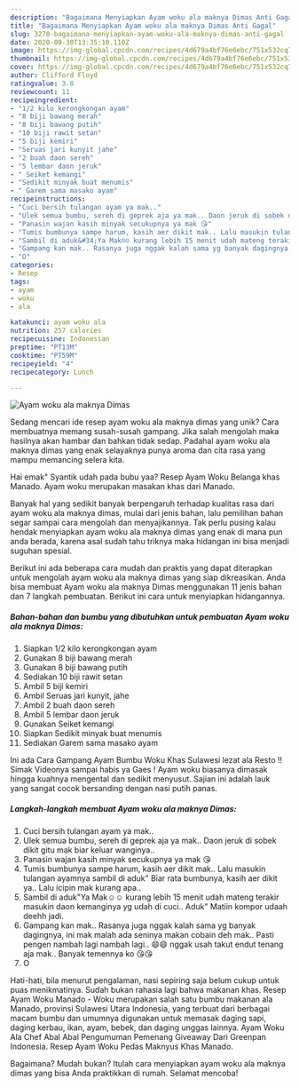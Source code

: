 ```yaml
---
description: "Bagaimana Menyiapkan Ayam woku ala maknya Dimas Anti Gagal"
title: "Bagaimana Menyiapkan Ayam woku ala maknya Dimas Anti Gagal"
slug: 3270-bagaimana-menyiapkan-ayam-woku-ala-maknya-dimas-anti-gagal
date: 2020-09-30T13:35:10.110Z
image: https://img-global.cpcdn.com/recipes/4d679a4bf76e6ebc/751x532cq70/ayam-woku-ala-maknya-dimas-foto-resep-utama.jpg
thumbnail: https://img-global.cpcdn.com/recipes/4d679a4bf76e6ebc/751x532cq70/ayam-woku-ala-maknya-dimas-foto-resep-utama.jpg
cover: https://img-global.cpcdn.com/recipes/4d679a4bf76e6ebc/751x532cq70/ayam-woku-ala-maknya-dimas-foto-resep-utama.jpg
author: Clifford Floyd
ratingvalue: 3.8
reviewcount: 11
recipeingredient:
- "1/2 kilo kerongkongan ayam"
- "8 biji bawang merah"
- "8 biji bawang putih"
- "10 biji rawit setan"
- "5 biji kemiri"
- "Seruas jari kunyit jahe"
- "2 buah daon sereh"
- "5 lembar daon jeruk"
- " Seiket kemangi"
- "Sedikit minyak buat menumis"
- " Garem sama masako ayam"
recipeinstructions:
- "Cuci bersih tulangan ayam ya mak.."
- "Ulek semua bumbu, sereh di geprek aja ya mak.. Daon jeruk di sobek dikit gitu mak biar keluar wanginya.."
- "Panasin wajan kasih minyak secukupnya ya mak 😘"
- "Tumis bumbunya sampe harum, kasih aer dikit mak.. Lalu masukin tulangan ayamnya sambil di aduk&#34; Biar rata bumbunya, kasih aer dikit ya.. Lalu icipin mak kurang apa.."
- "Sambil di aduk&#34;Ya Mak☺☺ kurang lebih 15 menit udah mateng terakir masukin daon kemanginya yg udah di cuci.. Aduk&#34; Matiin kompor udaah deehh jadi."
- "Gampang kan mak.. Rasanya juga nggak kalah sama yg banyak dagingnya, ini mak malah ada seninya makan cobain deh mak.. Pasti pengen nambah lagi nambah lagi.. 😄😄 nggak usah takut endut tenang aja mak.. Banyak temennya ko 😘😘"
- "O"
categories:
- Resep
tags:
- ayam
- woku
- ala

katakunci: ayam woku ala 
nutrition: 257 calories
recipecuisine: Indonesian
preptime: "PT13M"
cooktime: "PT59M"
recipeyield: "4"
recipecategory: Lunch

---
```



![Ayam woku ala maknya Dimas](https://img-global.cpcdn.com/recipes/4d679a4bf76e6ebc/751x532cq70/ayam-woku-ala-maknya-dimas-foto-resep-utama.jpg)

Sedang mencari ide resep ayam woku ala maknya dimas yang unik? Cara membuatnya memang susah-susah gampang. Jika salah mengolah maka hasilnya akan hambar dan bahkan tidak sedap. Padahal ayam woku ala maknya dimas yang enak selayaknya punya aroma dan cita rasa yang mampu memancing selera kita.

Hai emak&#34; Syantik udah pada bubu yaa? Resep Ayam Woku Belanga khas Manado. Ayam woku merupakan masakan khas dari Manado.

Banyak hal yang sedikit banyak berpengaruh terhadap kualitas rasa dari ayam woku ala maknya dimas, mulai dari jenis bahan, lalu pemilihan bahan segar sampai cara mengolah dan menyajikannya. Tak perlu pusing kalau hendak menyiapkan ayam woku ala maknya dimas yang enak di mana pun anda berada, karena asal sudah tahu triknya maka hidangan ini bisa menjadi suguhan spesial.


Berikut ini ada beberapa cara mudah dan praktis yang dapat diterapkan untuk mengolah ayam woku ala maknya dimas yang siap dikreasikan. Anda bisa membuat Ayam woku ala maknya Dimas menggunakan 11 jenis bahan dan 7 langkah pembuatan. Berikut ini cara untuk menyiapkan hidangannya.

<!--inarticleads1-->

##### Bahan-bahan dan bumbu yang dibutuhkan untuk pembuatan Ayam woku ala maknya Dimas:

1. Siapkan 1/2 kilo kerongkongan ayam
1. Gunakan 8 biji bawang merah
1. Gunakan 8 biji bawang putih
1. Sediakan 10 biji rawit setan
1. Ambil 5 biji kemiri
1. Ambil Seruas jari kunyit, jahe
1. Ambil 2 buah daon sereh
1. Ambil 5 lembar daon jeruk
1. Gunakan  Seiket kemangi
1. Siapkan Sedikit minyak buat menumis
1. Sediakan  Garem sama masako ayam


Ini ada Cara Gampang Ayam Bumbu Woku Khas Sulawesi lezat ala Resto !! Simak Videonya sampai habis ya Gaes ! Ayam woku biasanya dimasak hingga kuahnya mengental dan sedikit menyusut. Sajian ini adalah lauk yang sangat cocok bersanding dengan nasi putih panas. 

<!--inarticleads2-->

##### Langkah-langkah membuat Ayam woku ala maknya Dimas:

1. Cuci bersih tulangan ayam ya mak..
1. Ulek semua bumbu, sereh di geprek aja ya mak.. Daon jeruk di sobek dikit gitu mak biar keluar wanginya..
1. Panasin wajan kasih minyak secukupnya ya mak 😘
1. Tumis bumbunya sampe harum, kasih aer dikit mak.. Lalu masukin tulangan ayamnya sambil di aduk&#34; Biar rata bumbunya, kasih aer dikit ya.. Lalu icipin mak kurang apa..
1. Sambil di aduk&#34;Ya Mak☺☺ kurang lebih 15 menit udah mateng terakir masukin daon kemanginya yg udah di cuci.. Aduk&#34; Matiin kompor udaah deehh jadi.
1. Gampang kan mak.. Rasanya juga nggak kalah sama yg banyak dagingnya, ini mak malah ada seninya makan cobain deh mak.. Pasti pengen nambah lagi nambah lagi.. 😄😄 nggak usah takut endut tenang aja mak.. Banyak temennya ko 😘😘
1. O


Hati-hati, bila menurut pengalaman, nasi sepiring saja belum cukup untuk puas menikmatinya. Sudah bukan rahasia lagi bahwa makanan khas. Resep Ayam Woku Manado - Woku merupakan salah satu bumbu makanan ala Manado, provinsi Sulawesi Utara Indonesia, yang terbuat dari berbagai macam bumbu dan umumnya digunakan untuk memasak daging sapi, daging kerbau, ikan, ayam, bebek, dan daging unggas lainnya. Ayam Woku Ala Chef Abal Abal Pengumuman Pemenang Giveaway Dari Greenpan Indonesia. Resep Ayam Woku Pedas Maknyus Khas Manado. 

Bagaimana? Mudah bukan? Itulah cara menyiapkan ayam woku ala maknya dimas yang bisa Anda praktikkan di rumah. Selamat mencoba!
